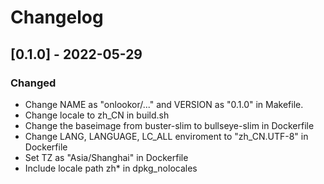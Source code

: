 # Changelog

## [0.1.0] - 2022-05-29
### Changed
  - Change NAME as "onlookor/..." and VERSION as "0.1.0" in Makefile.
  - Change locale to zh_CN in build.sh
  - Change the baseimage from buster-slim to bullseye-slim in Dockerfile
  - Change LANG, LANGUAGE, LC_ALL enviroment to "zh_CN.UTF-8" in Dockerfile
  - Set TZ as "Asia/Shanghai" in Dockerfile
  - Include locale path zh* in dpkg_nolocales
